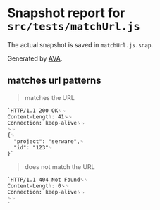 # Snapshot report for `src/tests/matchUrl.js`

The actual snapshot is saved in `matchUrl.js.snap`.

Generated by [AVA](https://avajs.dev).

## matches url patterns

> matches the URL

    `HTTP/1.1 200 OK␍␊
    Content-Length: 41␍␊
    Connection: keep-alive␍␊
    ␍␊
    {␊
      "project": "serware",␊
      "id": "123"␊
    }`

> does not match the URL

    `HTTP/1.1 404 Not Found␍␊
    Content-Length: 0␍␊
    Connection: keep-alive␍␊
    ␍␊
    `

